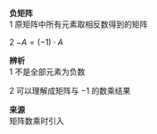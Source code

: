 **负矩阵**  
1 原矩阵中所有元素取相反数得到的矩阵  
  
2  $-A=(-1)\cdot A$  
  
**辨析**  
1 不是全部元素为负数  
  
2 可以理解成矩阵与 $-1$ 的数乘结果  
  
**来源**  
矩阵数乘时引入  
